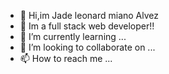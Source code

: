 - 👋 Hi,im Jade leonard miano Alvez
- 👀 Im a full stack web developer!!
- 🌱 I’m currently learning ...
- 💞️ I’m looking to collaborate on ...
- 📫 How to reach me ...

<!---
lukabartolo/lukabartolo is a ✨ special ✨ repository because its `README.md` (this file) appears on your GitHub profile.
You can click the Preview link to take a look at your changes.
--->
